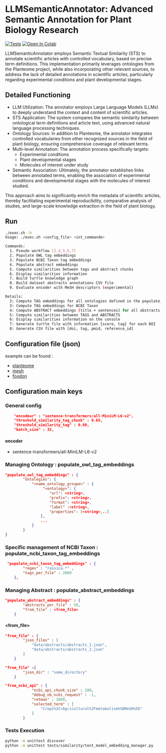 # LLMSemanticAnnotator: Advanced Semantic Annotation for Plant Biology Research

[![Tests](https://github.com/p2m2/encoder-ontology-match-abstract/actions/workflows/ci.yml/badge.svg)](https://github.com/p2m2/encoder-ontology-match-abstract/actions/workflows/ci.yml)
[![Open In Colab](https://colab.research.google.com/assets/colab-badge.svg)](https://colab.research.google.com/github/p2m2/encoder-ontology-match-abstract/blob/main/llm-semantic-annotator.ipynb)


LLMSemanticAnnotator employs Semantic Textual Similarity (STS) to annotate scientific articles with controlled vocabulary, based on precise term definitions. This implementation primarily leverages ontologies from the Planteome project, while also incorporating other relevant sources, to address the lack of detailed annotations in scientific articles, particularly regarding experimental conditions and plant developmental stages.

## Detailed Functioning

- LLM Utilization: The annotator employs Large Language Models (LLMs) to deeply understand the context and content of scientific articles.
- STS Application: The system compares the semantic similarity between ontological term definitions and article text, using advanced natural language processing techniques.
- Ontology Sources: In addition to Planteome, the annotator integrates controlled vocabularies from other recognized sources in the field of plant biology, ensuring comprehensive coverage of relevant terms.
- Multi-level Annotation: The annotation process specifically targets:
    - Experimental conditions
    - Plant developmental stages
    - Molecules of interest under study
- Semantic Association: Ultimately, the annotator establishes links between annotated terms, enabling the association of experimental conditions and developmental stages with the molecules of interest studied.

This approach aims to significantly enrich the metadata of scientific articles, thereby facilitating experimental reproducibility, comparative analysis of studies, and large-scale knowledge extraction in the field of plant biology.


## Run

```bash
./exec.sh -h
Usage: ./exec.sh <config_file> <int_commande>

Commands:
  1. Pseudo workflow [2,4,5,6,7]
  2. Populate OWL tag embeddings
  3. Populate NCBI Taxon tag embeddings
  4. Populate abstract embeddings
  5. Compute similarities between tags and abstract chunks
  6. Display similarities information
  7. Build turtle knowledge graph
  8. Build dataset abstracts annotations CSV file
  9. Evaluate encoder with MeSH descriptors (experimental)

Details:
  2: Compute TAG embeddings for all ontologies defined in the populate_owl_tag_embeddings section
  3: Compute TAG embeddings for NCBI Taxon
  4: Compute ABSTRACT embeddings (title + sentences) for all abstracts in the dataset
  5: Compute similarities between TAGS and ABSTRACTS
  6: Display similarities information on the console
  7: Generate turtle file with information {score, tag} for each DOI
  8: Generate CSV file with [doi, tag, pmid, reference_id]

```

## Configuration file (json)  

example can be found :

- [planteome](./config/planteome-demo.json)
- [mesh](./config/mesh-demo.json)
- [foodon](./config/foodon-demo.json)
 

## Configuration main keys

### General config

```json
    "encodeur" : "sentence-transformers/all-MiniLM-L6-v2",
    "threshold_similarity_tag_chunk" : 0.65,
    "threshold_similarity_tag" : 0.80,
    "batch_size" : 32,
```

#### encoder

- sentence-transformers/all-MiniLM-L6-v2

### Managing Ontology : populate_owl_tag_embeddings

```json
"populate_owl_tag_embeddings" : {
        "ontologies": {
            "<name_ontology_groupe>" : {
                 "<ontology>": {
                    "url": <string>,
                    "prefix": <string>,
                    "format": <string>,
                    "label" :<string>,
                    "properties": [<string>,..]
                },
                ...
            }
        }
}
```


### Specific management of NCBI Taxon : populate_ncbi_taxon_tag_embeddings

```json
 "populate_ncbi_taxon_tag_embeddings" : {
        "regex" : "rassica.*" ,
        "tags_per_file" : 2000
    },
```

### Managing Abstract : populate_abstract_embeddings

```json
"populate_abstract_embeddings" : {
        "abstracts_per_file" : 50,
        "from_file" : <from_file>
    }
```

#### <from_file>

```json
"from_file" : {
        "json_files" : [
            "data/abstracts/abstracts_1.json",
            "data/abstracts/abstracts_2.json"
        ]
    }
```

```json
"from_file" :{
        "json_dir" : "some_directory"
    }
```

```json
"from_ncbi_api" : {
            "ncbi_api_chunk_size" : 200,
            "debug_nb_ncbi_request" : -1,
            "retmax" : 2000,
            "selected_term" : [
                "Crops%2C+Agricultural%2Fmetabolism%5BMeSH%5D"
            ]
        }
```

### Tests Execution


```bash
python -m unittest discover
python -m unittest tests/similarity/test_model_embedding_manager.py
```

